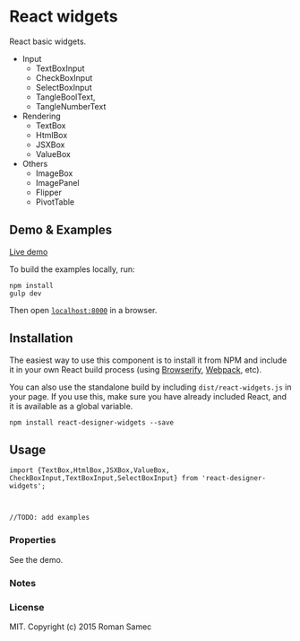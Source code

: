 React widgets
=======================

React basic widgets.

+   Input
	+	TextBoxInput
	+	CheckBoxInput
	+	SelectBoxInput
	+	TangleBoolText,
	+	TangleNumberText
+ 	Rendering
	+	TextBox
	+	HtmlBox
	+	JSXBox
	+	ValueBox
+	Others
	+	ImageBox
	+	ImagePanel
	+	Flipper
	+	PivotTable
	
	

## Demo & Examples

[Live demo](http://rsamec.github.io/react-widgets/)

To build the examples locally, run:

```
npm install
gulp dev
```

Then open [`localhost:8000`](http://localhost:8000) in a browser.


## Installation

The easiest way to use this component is to install it from NPM and include it in your own React build process (using [Browserify](http://browserify.org), [Webpack](http://webpack.github.io/), etc).

You can also use the standalone build by including `dist/react-widgets.js` in your page. If you use this, make sure you have already included React, and it is available as a global variable.

```
npm install react-designer-widgets --save
```


## Usage

```
import {TextBox,HtmlBox,JSXBox,ValueBox, CheckBoxInput,TextBoxInput,SelectBoxInput} from 'react-designer-widgets';



//TODO: add examples
```

### Properties

See the demo.

### Notes



### License

MIT. Copyright (c) 2015 Roman Samec

